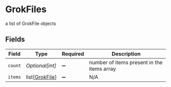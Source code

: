 # GrokFiles

a list of GrokFile objects


## Fields

| Field                                             | Type                                              | Required                                          | Description                                       |
| ------------------------------------------------- | ------------------------------------------------- | ------------------------------------------------- | ------------------------------------------------- |
| `count`                                           | *Optional[int]*                                   | :heavy_minus_sign:                                | number of items present in the items array        |
| `items`                                           | list[[GrokFile](../../models/shared/grokfile.md)] | :heavy_minus_sign:                                | N/A                                               |